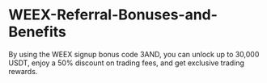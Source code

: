 # WEEX-Referral-Bonuses-and-Benefits
By using the WEEX signup bonus code 3AND, you can unlock up to 30,000 USDT, enjoy a 50% discount on trading fees, and get exclusive trading rewards.
